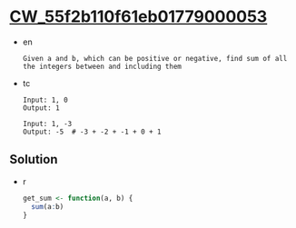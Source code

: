 # [CW_55f2b110f61eb01779000053](https://www.codewars.com/kata/55f2b110f61eb01779000053)

* en

  ```en
  Given a and b, which can be positive or negative, find sum of all the integers between and including them
  ```

* tc

  ```tc
  Input: 1, 0
  Output: 1

  Input: 1, -3
  Output: -5  # -3 + -2 + -1 + 0 + 1
  ```

## Solution

* r

  ```r
  get_sum <- function(a, b) {
    sum(a:b)
  }
  ```
